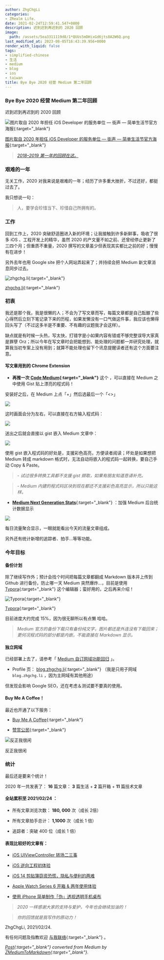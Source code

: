 ```yaml
---
author: ZhgChgLi
categories:
- ZRealm Life.
date: 2021-02-24T12:59:41.547+0000
description: 迟到迟到再迟到的 2020 回顾
image:
  path: /assets/5ea3311119d8/1*QUUs5mDHixGd6jts8A2W6Q.png
last_modified_at: 2023-08-05T16:43:39.956+0000
render_with_liquid: false
tags:
- simplified-chinese
- 生活
- medium
- blog
- ios
- taiwan
title: Bye Bye 2020 经营 Medium 第二年回顾
---
```


### Bye Bye 2020 经营 Medium 第二年回顾



迟到迟到再迟到的 2020 回顾



![[图片取自 2020 年担任 iOS Developer 的服务单位 — 街声 — 简单生活节官方海报](https://simplelife.streetvoice.com/2020/){:target="_blank"}](/assets/5ea3311119d8/1*QUUs5mDHixGd6jts8A2W6Q.png)



[图片取自 2020 年担任 iOS Developer 的服务单位 — 街声 — 简单生活节官方海报](https://simplelife.streetvoice.com/2020/){:target="_blank"}



> [*2018–2019 第一年的回顾在这。*](../d01252331b53/)



### 艰难的一年



无关工作，2020 对我来说是艰难的一年；经历了许多重大挫折，不过还好，都挺过去了。



我只想说一句：



> 人，要学会珍惜当下、珍惜自己所拥有的。



### 工作



回到工作上，2020 突破舒适圈进入新的环境；让我接触到许多新鲜事，吸收了很多 iOS 、工程开发上的精华，虽然 2020 的产文量不如之前、还曾经停止更新了三四个月；但重质不重量，2020 撰写的文章虽少但表现其实都比之前的好；慢慢有在进步！



另外去年也用 Google site 把个人网站弄起来了；并持续会把 Medium 新文章消息同步过去。



![[zhgchg.li](http://www.zhgchg.li){:target="_blank"}](/assets/5ea3311119d8/1*O4AmlRnkMv0jLxpre9bktA.png)



[zhgchg.li](http://www.zhgchg.li){:target="_blank"}



### 初衷



我还是那个我，我是很懒的人；不会为了写文章而写，每篇文章都是自己酝酿了些心得然后立刻下笔记录下来的历程，如果发懒没有一口气做这件事，我应该也懒得回头写了（不过这多半是不重要、不有趣的议题我才会这样）。



缺点就是有时候一头热，写太快，打错字是小如果内容有错或不够完整误导大家真是罪孽 Orz；所以今年在写文章时会把能想到、能处理的问题都一并研究处理，就算我当初专案上没有用到；就算不能处理也留下个讯息提醒读者还有这个方面要注意。



#### 写文章用到的 Chrome Extension



- **再推一次 [Code Medium](https://chrome.google.com/webstore/detail/code-medium/dganoageikmadjocbmklfgaejpkdigbe){:target="_blank"}** 这个 ，可以直接在 Medium 之中使用 Gist 贴上漂亮的程式码！



安装好之后，在 Medium 上点「+」然后选最后一个「&lt;&gt;」



![](/assets/5ea3311119d8/1*dhLr-LydWl6vuvcA9P9UNw.png)



这时画面会分为左右，可以直接在右方输入程式码：



![](/assets/5ea3311119d8/1*lJb-wRFoFgmTTNCBtYJ74g.png)



送出之后就会直接以 gist 嵌入 Medium 文章中：



![](/assets/5ea3311119d8/1*69EgN0TUBDBEWSDusjDd7Q.png)



使用 gist 嵌入程式码的好处是，支援彩色高亮，方便读者阅读；坏处是如果想把 Medium 转成 markdown 格式时，无法自动将嵌入的程式码一起转换，要自己手动 Copy & Paste。



> *- 试过很多转换工具都不支援 gist 撷取，如果有朋友知道恳请补充。*



> *- Medium 内建的程式码区块到现在都还不支援彩色高亮显示，所以只能这样。*



- [**Medium Next Generation Stats**](https://chrome.google.com/webstore/detail/medium-next-generation-st/fhopcbdfcaleefngfpglahlpfhagendo){:target="_blank"} ：加强 Medium 后台统计数据显示



![](/assets/5ea3311119d8/1*3oHyZfBg6vURkwfvVvblNg.png)



每日流量聚合显示，一眼就能看出今天的流量文章组成。



另外还有统计新增的追踪者、拍手…等等功能。



### 今年目标



#### 备份计划



除了继续写作外；预计会找个时间把每篇文章都翻成 Markdown 版本并上传到 Github 进行备份，防止哪一天 Medium 突然爆炸…，目前是使用 [Typora](http://typora.io/){:target="_blank"} 这个编辑器；蛮好用的，之后再来介绍！



![[Typora](http://typora.io/){:target="_blank"}](/assets/5ea3311119d8/1*zbgIDgPkq36aU01YSrNGvg.png)



[Typora](http://typora.io/){:target="_blank"}



目前进度大约完成 15%，因为很无聊所以有点懒 哈哈。



> *Medium 官方的备份下载只有备份纯文字，图片都还是外连没有下载回来；更何况程式码的部分都是内嵌，不能直接在 Markdown 显示。*



#### 独立网域



已经部署上去了，请参考「 [Medium 自订网域功能回归](../d9a95d4224ea/) 」。



- Profile 页： [blog.zhgchg.li](http://blog.zhgchg.li/){:target="_blank"} （我是只用子网域 `blog.zhgchg.li` ，因为主网域有其他用途）



但发现会影响 Google SEO，还在考虑＆测试要不要真的使用。



#### Buy Me A Coffee！



最近也开通了以下服务：



- [Buy Me A Coffee](https://www.buymeacoffee.com/zhgchgli){:target="_blank"}


- [赞赏公民](https://liker.land/zhgchgli/civic){:target="_blank"}



![反正我很闲](/assets/5ea3311119d8/1*CkHby264C3AC5ixNj8qIrw.png)



反正我很闲



### 统计



最后还是要来个统计！



2020 年一共发表了：
**16** 篇文章： **3** 篇生活 + **2** 篇开箱 + **11** 篇技术文章



#### 全站累积至 2021/02/24 ：



- 所有文章浏览次数： **180, 000** 次（成长 2倍）


- 所有文章拍手总计： **1,1000** 次（成长 1 倍）


- 追踪者：突破 400 位（成长 1 倍）



#### 表现比较好的文章有：



- [iOS UIViewController 转场二三事](../14cee137c565/)


- [iOS 逆向工程初体验](../7498e1ff93ce/)


- [iOS 14 剪贴簿窃资恐慌，隐私与便利的两难](../8a04443024e2/)


- [Apple Watch Series 6 开箱 & 两年使用体验](../eab0e984043/)


- [使用 iPhone 简单制作「伪」透视透明手机桌布](../2e4429f410d6/)



> *2020 一样感谢大家的支持与爱护，今年也会继续加油的！*



> *你的回馈就是我写作的原动力！*



ZhgChgLi, 2021/02/24.



有任何问题及指教欢迎 [与我联络](https://www.zhgchg.li/contact){:target="_blank"} 。



*[Post](https://medium.com/zrealm-life/bye-bye-2020-%E7%B6%93%E7%87%9F-medium-%E7%AC%AC%E4%BA%8C%E5%B9%B4%E5%9B%9E%E9%A1%A7-5ea3311119d8){:target="_blank"} converted from Medium by [ZMediumToMarkdown](https://github.com/ZhgChgLi/ZMediumToMarkdown){:target="_blank"}.*